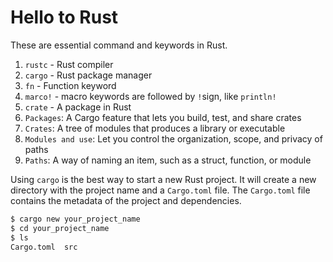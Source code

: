 # Hello to Rust

These are essential command and keywords in Rust.

1. `rustc` - Rust compiler
2. `cargo` - Rust package manager
3. `fn` - Function keyword
4. `marco!` - macro keywords are followed by `!`sign, like `println!`
5. `crate` - A package in Rust
6. `Packages`: A Cargo feature that lets you build, test, and share crates
7. `Crates`: A tree of modules that produces a library or executable
8. `Modules and use`: Let you control the organization, scope, and privacy of paths
9. `Paths`: A way of naming an item, such as a struct, function, or module


Using `cargo` is the best way to start a new Rust project. It will create a new directory with the project name and a `Cargo.toml` file. The `Cargo.toml` file contains the metadata of the project and dependencies.

```bash
$ cargo new your_project_name
$ cd your_project_name
$ ls
Cargo.toml  src
```
